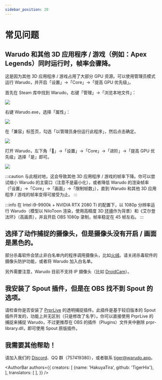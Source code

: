 ```yaml
---
sidebar_position: 20
---
```


# 常见问题

## **Warudo 和其他 3D 应用程序 / 游戏（例如：Apex Legends）同时运行时，帧率会骤降。**

这是因为其他 3D 应用程序 / 游戏占用了大部分 GPU 资源。可以使用管理员模式运行 Warudo，并开启「设置」->「Core」->「提高 GPU 优先级」。

首先在 Steam 库中找到 Warudo，右键「管理」->「浏览本地文件」：

![](/doc-img/zh-faq-1.webp)

右键 Warudo.exe，选择「属性」：

![](/doc-img/zh-faq-2.webp)

在「兼容」标签页，勾选「以管理员身份运行此程序」，然后点击确定。

![](/doc-img/zh-faq-3.webp)

打开 Warudo，左下角「🚀」->「设置」->「Core」->「进阶」->「提高 GPU 优先级」选择「是」即可。

![](/doc-img/zh-faq-4.webp)

:::caution
与此相对地，这会导致其他 3D 应用程序 / 游戏的帧率下降。你可以尝试缩小 Warudo 的主窗口（注意不是最小化），或者降低 Warudo 的渲染帧率（「设置」->「Core」->「画面」->「限制帧数」），直到 Warudo 和其他 3D 应用程序 / 游戏的帧率变得可接受为止。
:::

:::info
在 Intel i9-9900k + NVIDIA RTX 2080 Ti 的配置下，以 1080p 分辨率运行 Warudo（模型以 NiloToon 渲染，使用高精度 3D [环境](../assets/environment.md)作为背景）和《艾尔登法环》（高画质），并且开启 OBS  1080p 录制，帧率稳定在 45 帧左右。
:::

## 选择了动作捕捉的摄像头，但是摄像头没有开启 / 画面是黑色的。

部分杀毒软件会禁止非白名单内的程序调用摄像头，比如[火绒](https://www.huorong.cn/)。请关闭杀毒软件的摄像头防护功能，或者将 Warudo 加入白名单。

另外需要注意，Warudo 目前不支持 IP 摄像头（比如 [DroidCam](https://play.google.com/store/apps/details?id=com.dev47apps.droidcam)）。

## 我安装了 Spout 插件，但是在 OBS 找不到 Spout 的选项。

请检查你是否安装了 [PrprLive](https://store.steampowered.com/app/1279610/PrprLive/) 的透明捕捉插件。此插件是基于较旧版本的 Spout 插件开发的，功能上并无区别（只是修改了名字）。你可以直接使用 PrprLive 的捕捉来捕捉 Warudo，不过更推荐在 OBS 的插件（Plugins）文件夹中删除 prpr-library.dll，即可使用 Spout 原版插件。

## **我需要其他帮助！**

请加入我们的 [Discord](https://discord.gg/Df8qYYBFhH)、QQ 群（757419380），或者联系 [tiger@warudo.app](mailto:tiger@warudo.app)。

<AuthorBar authors={{
  creators: [
    {name: 'HakuyaTira', github: 'TigerHix'},
  ],
  translators: [
  ],
}} />